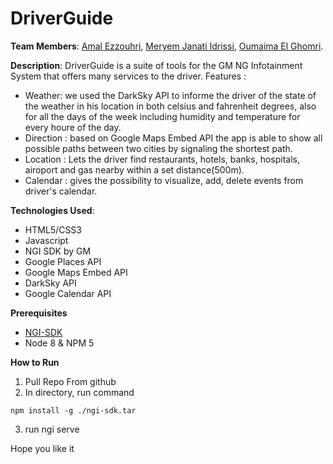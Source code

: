 # DriverGuide

**Team Members**: [Amal Ezzouhri](https://github.com/AmalEzzouhri), [Meryem Janati Idrissi](https://github.com/meryemjanati), [Oumaima El Ghomri]().

**Description**: DriverGuide is a suite of tools for the GM NG Infotainment System that offers many services to the driver.
Features : 
- Weather: we used the DarkSky API to informe the driver of the state of the weather in his location in both celsius and fahrenheit degrees, also for all the days of the week including humidity and temperature for every houre of the day.
- Direction : based on Google Maps Embed API the app is able to show all possible paths between two cities by signaling the shortest path.
- Location : Lets the driver find restaurants, hotels, banks, hospitals, airoport and gas nearby within a set distance(500m).
- Calendar : gives the possibility to visualize, add, delete events from driver's calendar.


**Technologies Used**:

- HTML5/CSS3
- Javascript
- NGI SDK by GM
- Google Places API
- Google Maps Embed API 
- DarkSky API
- Google Calendar API

**Prerequisites**

- [NGI-SDK](https://developer.gm.com/ngi/downloads)
- Node 8 & NPM 5

**How to Run**

1. Pull Repo From github
2. In directory, run command

```
npm install -g ./ngi-sdk.tar
```

3. run ngi serve

Hope you like it
